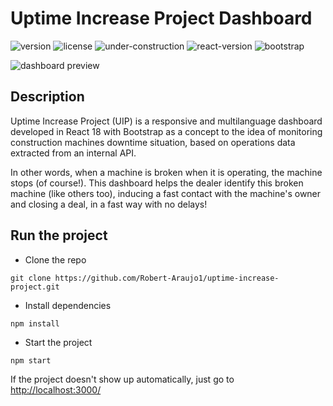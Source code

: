 # Uptime Increase Project Dashboard 

![version](https://img.shields.io/badge/version-0.1.0-blue.svg) ![license](https://img.shields.io/badge/license-MIT-blue.svg) 
![under-construction](https://img.shields.io/static/v1.svg?message=Under%20construction&label=🚧&color=FF9900)
![react-version](https://img.shields.io/badge/React%20v18.2.0-0074a6) 
![bootstrap](https://img.shields.io/badge/Bootstrap%205-9461fb) 

<img src="https://github.com/Robert-Araujo1/uptime-increase-project/assets/102763637/5834b0b0-63ea-4117-b7e1-a2398282de9d)" alt="dashboard preview">


## Description
<p>Uptime Increase Project (UIP) is a responsive and multilanguage dashboard developed in React 18 with Bootstrap as a concept to the idea of monitoring construction machines downtime situation, based on operations data extracted from an internal API.

In other words, when a machine is broken when it is operating, the machine stops (of course!). This dashboard helps the dealer identify this broken machine (like others too), inducing a fast contact with the machine's owner and closing a deal, in a fast way with no delays!</p>

## Run the project

  - Clone the repo
  ```console
  git clone https://github.com/Robert-Araujo1/uptime-increase-project.git
  ```
  
  - Install dependencies
  ```console
  npm install
  ```
  
  - Start the project
  ```console
  npm start
  ```

  If the project doesn't show up automatically, just go to [http://localhost:3000/](http://localhost:3000/)
